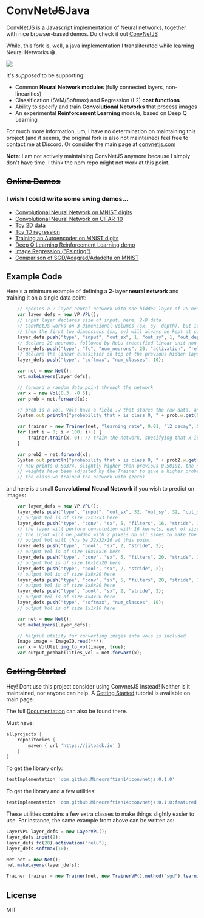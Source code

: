 
# ConvNet~~JS~~Java

ConvNetJS is a Javascript implementation of Neural networks, together with nice browser-based demos.
Do check it out [ConvNetJS](https://github.com/karpathy/convnetjs)

While, this fork is, well, a java implementation I transliterated while learning Neural Networks 😁.

[![](https://img.shields.io/discord/872811194170347520?color=%237289da&logoColor=%23424549)](https://discord.gg/hZnHFGvU6W)

It's _supposed_ to be supporting:

- Common **Neural Network modules** (fully connected layers, non-linearities)
- Classification (SVM/Softmax) and Regression (L2) **cost functions**
- Ability to specify and train **Convolutional Networks** that process images
- An experimental **Reinforcement Learning** module, based on Deep Q Learning

For much more information, um, I have no determination on maintaining this project (and it seems, the original fork is also not maintained) feel free to contact me at Discord.
Or consider the main page at [convnetjs.com](http://convnetjs.com)

**Note**: I am not actively maintaining ConvNetJS anymore because I simply don't have time. I think the npm repo might not work at this point.

## ~~Online Demos~~
### I wish I could write some swing demos...
- [Convolutional Neural Network on MNIST digits](http://cs.stanford.edu/~karpathy/convnetjs/demo/mnist.html)
- [Convolutional Neural Network on CIFAR-10](http://cs.stanford.edu/~karpathy/convnetjs/demo/cifar10.html)
- [Toy 2D data](http://cs.stanford.edu/~karpathy/convnetjs/demo/classify2d.html)
- [Toy 1D regression](http://cs.stanford.edu/~karpathy/convnetjs/demo/regression.html)
- [Training an Autoencoder on MNIST digits](http://cs.stanford.edu/~karpathy/convnetjs/demo/autoencoder.html)
- [Deep Q Learning Reinforcement Learning demo](http://cs.stanford.edu/people/karpathy/convnetjs/demo/rldemo.html)
- [Image Regression ("Painting")](http://cs.stanford.edu/~karpathy/convnetjs/demo/image_regression.html)
- [Comparison of SGD/Adagrad/Adadelta on MNIST](http://cs.stanford.edu/people/karpathy/convnetjs/demo/trainers.html)

## Example Code

Here's a minimum example of defining a **2-layer neural network** and training
it on a single data point:

```javascript
    // species a 2-layer neural network with one hidden layer of 20 neurons
    var layer_defs = new VP.VPL();
    // input layer declares size of input. here, 2-D data
    // ConvNetJS works on 3-Dimensional volumes (sx, sy, depth), but if you're not dealing with images
    // then the first two dimensions (sx, sy) will always be kept at size 1
    layer_defs.push("type", "input", "out_sx", 1, "out_sy", 1, "out_depth", 2);
    // declare 20 neurons, followed by ReLU (rectified linear unit non-linearity)
    layer_defs.push("type", "fc", "num_neurons", 20, "activation", "relu");
    // declare the linear classifier on top of the previous hidden layer
    layer_defs.push("type", "softmax", "num_classes", 10);

    var net = new Net();
    net.makeLayers(layer_defs);

    // forward a random data point through the network
    var x = new Vol(0.3, -0.5);
    var prob = net.forward(x);

    // prob is a Vol. Vols have a field .w that stores the raw data, and .dw that stores gradients
    System.out.println("probability that x is class 0, " + prob.w.get(0)); // prints 0.50101

    var trainer = new Trainer(net, "learning_rate", 0.01, "l2_decay", 0.001);
    for (int i = 0; i < 100; i++) {
        trainer.train(x, 0); // train the network, specifying that x is class zero
    }

    var prob2 = net.forward(x);
    System.out.println("probability that x is class 0, " + prob2.w.get(0));
    // now prints 0.50374, slightly higher than previous 0.50101, the networks
    // weights have been adjusted by the Trainer to give a higher probability to
    // the class we trained the network with (zero)
```

and here is a small **Convolutional Neural Network** if you wish to predict on images:

```javascript
    var layer_defs = new VP.VPL();
    layer_defs.push("type", "input", "out_sx", 32, "out_sy", 32, "out_depth", 3); // declare size of input
    // output Vol is of size 32x32x3 here
    layer_defs.push("type", "conv", "sx", 5, "filters", 16, "stride", 1, "pad", 2, "activation", "relu");
    // the layer will perform convolution with 16 kernels, each of size 5x5.
    // the input will be padded with 2 pixels on all sides to make the output Vol of the same size
    // output Vol will thus be 32x32x16 at this point
    layer_defs.push("type", "pool", "sx", 2, "stride", 2);
    // output Vol is of size 16x16x16 here
    layer_defs.push("type", "conv", "sx", 5, "filters", 20, "stride", 1, "pad", 2, "activation", "relu");
    // output Vol is of size 16x16x20 here
    layer_defs.push("type", "pool", "sx", 2, "stride", 2);
    // output Vol is of size 8x8x20 here
    layer_defs.push("type", "conv", "sx", 5, "filters", 20, "stride", 1, "pad", 2, "activation", "relu");
    // output Vol is of size 8x8x20 here
    layer_defs.push("type", "pool", "sx", 2, "stride", 2);
    // output Vol is of size 4x4x20 here
    layer_defs.push("type", "softmax", "num_classes", 10);
    // output Vol is of size 1x1x10 here

    var net = new Net();
    net.makeLayers(layer_defs);

    // helpful utility for converting images into Vols is included
    Image image = ImageIO.read(***);
    var x = VolUtil.img_to_vol(image, true);
    var output_probabilities_vol = net.forward(x);
```

## ~~Getting Started~~
Hey! Dont use this project consider using ConvnetJS instead! Neither is it maintained, nor anyone can help.
A [Getting Started](http://cs.stanford.edu/people/karpathy/convnetjs/started.html) tutorial is available on main page.

The full [Documentation](http://cs.stanford.edu/people/karpathy/convnetjs/docs.html) can also be found there.


Must have:
```groovy
allprojects {
    repositories {
        maven { url 'https://jitpack.io' }
    }
}

```

To get the library only:
```groovy
testImplementation 'com.github.Minecraftian14:convnetjs:0.1.0'

```
To get the library and a few utilities:

```groovy
testImplementation 'com.github.Minecraftian14:convnetjs:0.1.0:featured'

```
These utilities contains a few extra classes to make things slightly easier to use.
For instance, the same example from above can be written as:
```js
LayerVPL layer_defs = new LayerVPL();
layer_defs.input(2);
layer_defs.fc(20).activation("relu");
layer_defs.softmax(10);

Net net = new Net();
net.makeLayers(layer_defs);

Trainer trainer = new Trainer(net, new TrainerVP().method("sgd").learning_rate(0.01).l2_decay(0.001));
```

## License
MIT
